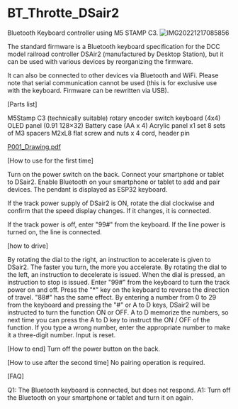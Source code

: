 # BT_Throtte_DSair2

Bluetooth Keyboard controller using M5 STAMP C3.
![IMG20221217085856](https://github.com/HMX-1972/BT_Throtte_DSair2/assets/110798387/6e30f0e3-7015-455a-bf1b-a1b3d810f42b)

The standard firmware is a Bluetooth keyboard specification for the DCC model railroad controller DSAir2 (manufactured by Desktop Station), but it can be used with various devices by reorganizing the firmware.

It can also be connected to other devices via Bluetooth and WiFi. Please note that serial communication cannot be used (this is for exclusive use with the keyboard. Firmware can be rewritten via USB).

[Parts list]

M5Stamp C3 (technically suitable)
rotary encoder switch
keyboard (4x4)
OLED panel (0.91 128×32)
Battery case (AA x 4)
Acrylic panel x1 set
8 sets of M3 spacers
M2xL8 flat screw and nuts x 4
cord, header pin

[P001_Drawing.pdf](https://github.com/HMX-1972/BT_Throtte_DSair2/files/12340072/P001_Drawing.pdf)

[How to use for the first time]

Turn on the power switch on the back.
Connect your smartphone or tablet to DSair2.
Enable Bluetooth on your smartphone or tablet to add and pair devices. The pendant is displayed as ESP32 keyboard.

If the track power supply of DSair2 is ON, rotate the dial clockwise and confirm that the speed display changes. If it changes, it is connected.

If the track power is off, enter "99#" from the keyboard. If the line power is turned on, the line is connected.

[how to drive]

<speed controle>
By rotating the dial to the right, an instruction to accelerate is given to DSair2. The faster you turn, the more you accelerate. By rotating the dial to the left, an instruction to decelerate is issued. When the dial is pressed, an instruction to stop is issued.

<Truck power supply>
Enter "99#" from the keyboard to turn the track power on and off.

<Direction>
Press the "*" key on the keyboard to reverse the direction of travel. "88#" has the same effect.

<Function>
By entering a number from 0 to 29 from the keyboard and pressing the "#" or A to D keys, DSair2 will be instructed to turn the function ON or OFF. A to D memorize the numbers, so next time you can press the A to D key to instruct the ON / OFF of the function.

<Keyboard input>
If you type a wrong number, enter the appropriate number to make it a three-digit number. Input is reset.

[How to end]
Turn off the power button on the back.

[How to use after the second time]
No pairing operation is required.

[FAQ]

Q1: The Bluetooth keyboard is connected, but does not respond.
A1: Turn off the Bluetooth on your smartphone or tablet and turn it on again.
